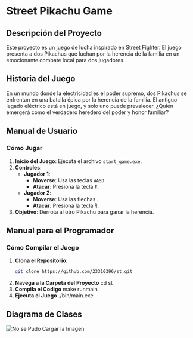 # Street Pikachu Game

## Descripción del Proyecto
Este proyecto es un juego de lucha inspirado en Street Fighter. El juego presenta a dos Pikachus que luchan por la herencia de la familia en un emocionante combate local para dos jugadores.

## Historia del Juego
En un mundo donde la electricidad es el poder supremo, dos Pikachus se enfrentan en una batalla épica por la herencia de la familia. El antiguo legado eléctrico está en juego, y solo uno puede prevalecer. ¿Quién emergerá como el verdadero heredero del poder y honor familiar?

## Manual de Usuario

### Cómo Jugar
1. **Inicio del Juego**: Ejecuta el archivo `start_game.exe`.
2. **Controles**:
   - **Jugador 1**:
     - **Moverse**: Usa las teclas `WASD`.
     - **Atacar**: Presiona la tecla `F`.
   - **Jugador 2**:
     - **Moverse**: Usa las flechas .
     - **Atacar**: Presiona la tecla `Ñ`.
3. **Objetivo**: Derrota al otro Pikachu para ganar la herencia.

## Manual para el Programador

### Cómo Compilar el Juego
1. **Clona el Repositorio**:
   ```bash
   git clone https://github.com/23310396/st.git
2. **Navega a la Carpeta del Proyecto**
    cd st
3. **Compila el Codigo**
    make runmain
4. **Ejecuta el Juego**
    ./bin/main.exe
    
## Diagrama de Clases
![No se Pudo Cargar la Imagen](./docs/Diagrama.png)